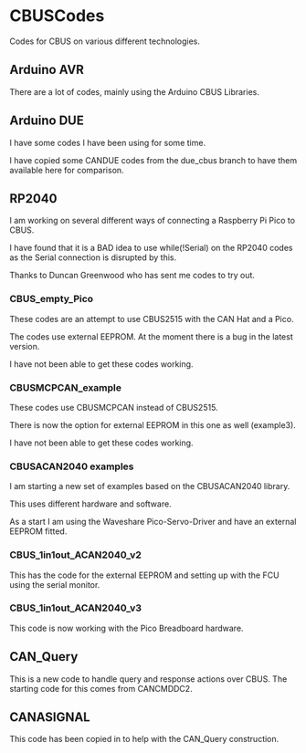 # CBUSCodes

Codes for CBUS on various different technologies.

## Arduino AVR

There are a lot of codes, mainly using the Arduino CBUS Libraries.

## Arduino DUE

I have some codes I have been using for some time.

I have copied some CANDUE codes from the due_cbus branch to have them available here for comparison.

## RP2040

I am working on several different ways of connecting a Raspberry Pi Pico to CBUS.

I have found that it is a BAD idea to use   while(!Serial) on the RP2040 codes as the Serial connection is disrupted by this.

Thanks to Duncan Greenwood who has sent me codes to try out.

### CBUS_empty_Pico

These codes are an attempt to use CBUS2515 with the CAN Hat and a Pico.

The codes use external EEPROM.  At the moment there is a bug in the latest version.

I have not been able to get these codes working.

### CBUSMCPCAN_example

These codes use CBUSMCPCAN instead of CBUS2515.

There is now the option for external EEPROM in this one as well (example3).

I have not been able to get these codes working.

### CBUSACAN2040 examples

I am starting a new set of examples based on the CBUSACAN2040 library.

This uses different hardware and software.

As a start I am using the Waveshare Pico-Servo-Driver and have an external EEPROM fitted.

### CBUS_1in1out_ACAN2040_v2

This has the code for the external EEPROM and setting up with the FCU using the serial monitor.

### CBUS_1in1out_ACAN2040_v3

This code is now working with the Pico Breadboard hardware.

## CAN_Query

This is a new code to handle query and response actions over CBUS. The starting code for this comes from CANCMDDC2.

## CANASIGNAL

This code has been copied in to help with the CAN_Query construction.

